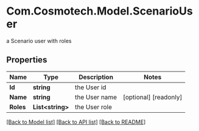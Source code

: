 # Com.Cosmotech.Model.ScenarioUser
a Scenario user with roles

## Properties

Name | Type | Description | Notes
------------ | ------------- | ------------- | -------------
**Id** | **string** | the User id | 
**Name** | **string** | the User name | [optional] [readonly] 
**Roles** | **List&lt;string&gt;** | the User role | 

[[Back to Model list]](../README.md#documentation-for-models) [[Back to API list]](../README.md#documentation-for-api-endpoints) [[Back to README]](../README.md)

